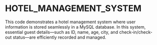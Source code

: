 # HOTEL_MANAGEMENT_SYSTEM
This code demonstrates a hotel management system where user information is stored seamlessly in a MySQL database. In this system, essential guest details—such as ID, name, age, city, and check-in/check-out status—are efficiently recorded and managed.

